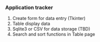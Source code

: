 ### Application tracker
1. Create form for data entry (Tkinter)
2. Table display data
3. Sqlite3 or CSV for data storage (TBD)
4. Search and sort functions in Table page